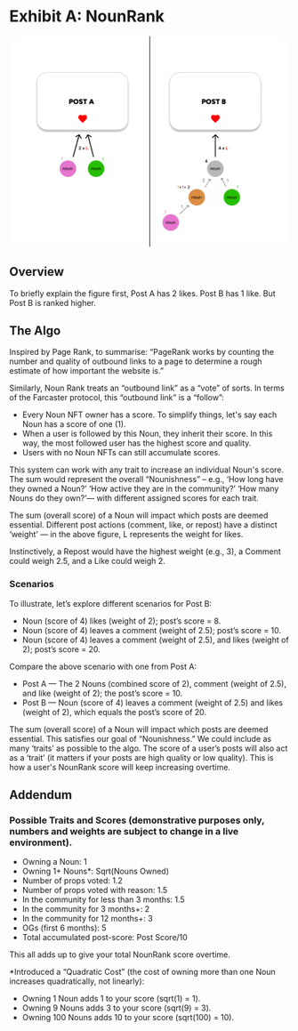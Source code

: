 # Exhibit A: NounRank

![Exhibit A](public/images/exhibitA.png)

## Overview

To briefly explain the figure first, Post A has 2 likes. Post B has 1 like. But Post B is ranked higher.

## The Algo

Inspired by Page Rank, to summarise: “PageRank works by counting the number and quality of outbound links to a page to determine a rough estimate of how important the website is.”

Similarly, Noun Rank treats an “outbound link” as a “vote” of sorts. In terms of the Farcaster protocol, this “outbound link” is a “follow”:

- Every Noun NFT owner has a score. To simplify things, let's say each Noun has a score of one (1).
- When a user is followed by this Noun, they inherit their score. In this way, the most followed user has the highest score and quality.
- Users with no Noun NFTs can still accumulate scores.

This system can work with any trait to increase an individual Noun's score. The sum would represent the overall “Nounishness” – e.g., ‘How long have they owned a Noun?’ ‘How active they are in the community?’ ‘How many Nouns do they own?’— with different assigned scores for each trait.

The sum (overall score) of a Noun will impact which posts are deemed essential. 
Different post actions (comment, like, or repost) have a distinct ‘weight’ — in the above figure, L represents the weight for likes.

Instinctively, a Repost would have the highest weight (e.g., 3), a Comment could weigh 2.5, and a Like could weigh 2.

### Scenarios

To illustrate, let’s explore different scenarios for Post B:
- Noun (score of 4) likes (weight of 2); post’s score = 8.
- Noun (score of 4) leaves a comment (weight of 2.5); post’s score = 10.
- Noun (score of 4) leaves a comment (weight of 2.5), and likes (weight of 2); post’s score = 20.

Compare the above scenario with one from Post A:
- Post A — The 2 Nouns (combined score of 2), comment (weight of 2.5), and like (weight of 2); the post’s score = 10.
- Post B — Noun (score of 4) leaves a comment (weight of 2.5) and likes (weight of 2), which equals the post’s score of 20.

The sum (overall score) of a Noun will impact which posts are deemed essential. This satisfies our goal of “Nounishness.” We could include as many ‘traits’ as possible to the algo. 
The score of a user’s posts will also act as a ‘trait’ (it matters if your posts are high quality or low quality). This is how a user's NounRank score will keep increasing overtime.

## Addendum

### Possible Traits and Scores (demonstrative purposes only, numbers and weights are subject to change in a live environment).

- Owning a Noun: 1
- Owning 1+ Nouns*: Sqrt(Nouns Owned)
- Number of props voted: 1.2
- Number of props voted with reason: 1.5
- In the community for less than 3 months: 1.5
- In the community for 3 months+: 2
- In the community for 12 months+: 3
- OGs (first 6 months): 5
- Total accumulated post-score: Post Score/10

This all adds up to give your total NounRank score overtime.

*Introduced a “Quadratic Cost” (the cost of owning more than one Noun increases quadratically, not linearly):
- Owning 1 Noun adds 1 to your score (sqrt(1) = 1).
- Owning 9 Nouns adds 3 to your score (sqrt(9) = 3).
- Owning 100 Nouns adds 10 to your score (sqrt(100) = 10).
